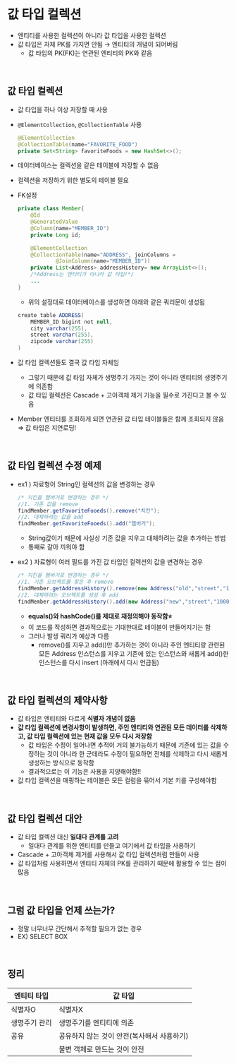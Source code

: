 # 값 타입 컬렉션

- 엔티티를 사용한 컬렉션이 아니라 값 타입을 사용한 컬렉션
- 값 타입은 자체 PK를 가지면 안됨 → 엔티티의 개념이 되어버림
    - 값 타입의 PK(FK)는 연관된 엔티티의 PK와 같음
    
<br>

## 값 타입 컬렉션

- 값 타입을 하나 이상 저장할 때 사용
- `@ElementCollection`, `@CollectionTable` 사용
    
    ```java
    @ElementCollection
    @CollectionTable(name="FAVORITE_FOOD")
    private Set<String> favoriteFoods = new HashSet<>();
    ```
    
- 데이터베이스는 컬렉션을 같은 테이블에 저장할 수 없음
- 컬렉션을 저장하기 위한 별도의 테이블 필요
- FK설정
    
    ```java
    private class Member{
    	@Id
    	@GeneratedValue
    	@Column(name="MEMBER_ID")
    	private Long id;
    	
    	@ElementCollection
    	@CollectionTable(name="ADDRESS", joinColumns = 
    			@JoinColumn(name="MEMBER_ID"))
    	private List<Address> addressHistory= new ArrayList<>();
    	/*Address는 엔티티가 아니라 값 타입!*/
    	...
    }
    ```
    
    - 위의 설정대로 데이터베이스를 생성하면 아래와 같은 쿼리문이 생성됨
    
    ```java
    create table ADDRESS(
    	MEMBER_ID bigint not null,
    	city varchar(255),
    	street varchar(255),
    	zipcode varchar(255)
    )
    ```
    
- 값 타입 컬렉션들도 결국 값 타입 자체임
    - 그렇기 때문에 값 타입 자체가 생명주기 가지는 것이 아니라 엔티티의 생명주기에 의존함
    - 값 타입 컬렉션은 Cascade + 고아객체 제거 기능을 필수로 가진다고 볼 수 있음
- Member 엔티티를 조회하게 되면 연관된 값 타입 테이블들은 함께 조회되지 않음 ⇒ 값 타입은 지연로딩!
    
<br>

## 값 타입 컬렉션 수정 예제

- ex1 )  자료형이 String인 컬렉션의 값을 변경하는 경우
    
    ```java
    /* 치킨을 햄버거로 변경하는 경우 */
    //1. 기존 값을 remove
    findMember.getFavoriteFooeds().remove("치킨");
    //2. 대체하려는 값을 add
    findMember.getFavoriteFooeds().add("햄버거");
    ```
    
    - String값이기 때문에 사실상 기존 값을 지우고 대체하려는 값을 추가하는 방법
    - 통째로 갈아 끼워야 함
- ex2 ) 자료형이 여러 필드를 가진 값 타입인 컬렉션의 값을 변경하는 경우
    
    ```java
    /* 치킨을 햄버거로 변경하는 경우 */
    //1. 기존 오브젝트를 찾은 후 remove
    findMember.getAddressHistory().remove(new Address("old","street","10000"));
    //2. 대체하려는 오브젝트를 생성 후 add
    findMember.getAddressHistory().add(new Address("new","street","10000"));
    ```
    
    - **equals()와 hashCode()를 제대로 재정의해야 동작함⭐**
    - 이 코드를 작성하면 결과적으로는 기대한대로 테이블이 만들어지기는 함
    - 그러나 발생 쿼리가 예상과 다름
        - remove()를 지우고 add()만 추가하는 것이 아니라 주인 엔티티랑 관련된 모든 Address 인스턴스를 지우고 기존에 있는 인스턴스와 새롭게 add()한 인스턴스를 다시 insert (아래에서 다시 언급됨)

<br>

## 값 타입 컬렉션의 제약사항

- 값 타입은 엔티티와 다르게 **식별자 개념이 없음**
- **값 타입 컬렉션에 변경사항이 발생하면, 주인 엔티티와 연관된 모든 데이터를 삭제하고, 값 타입 컬렉션에 있는 현재 값을 모두 다시 저장함**
    - 값 타입은 수정이 일어나면 추적이 거의 불가능하기 때문에 기존에 있는 값을 수정하는 것이 아니라 한 군데라도 수정이 필요하면 전체를 삭제하고 다시 새롭게 생성하는 방식으로 동작함
    - 결과적으로는 이 기능은 사용을 지양해야함!!
- 값 타입 컬렉션을 매핑하는 테이블은 모든 컬럼을 묶어서 기본 키를 구성해야함

<br>

## 값 타입 컬렉션 대안

- 값 타입 컬렉션 대신 **일대다 관계를 고려**
    - 일대다 관계를 위한 엔티티를 만들고 여기에서 값 타입을 사용하기
- Cascade + 고아객체 제거를 사용해서 값 타입 컬렉션처럼 만들어 사용
- 값 타입처럼 사용하면서 엔티티 자체의 PK를 관리하기 때문에 활용할 수 있는 점이 많음

<br>

## 그럼 값 타입을 언제 쓰는가?

- 정말 너무너무 간단해서 추적할 필요가 없는 경우
- EX) SELECT BOX

<br>

## 정리

| 엔티티 타입 | 값 타입 |
| --- | --- |
| 식별자O | 식별자X |
| 생명주기 관리 | 생명주기를 엔티티에 의존 |
| 공유 | 공유하지 않는 것이 안전(복사해서 사용하기) |
|  | 불변 객체로 만드는 것이 안전 |
